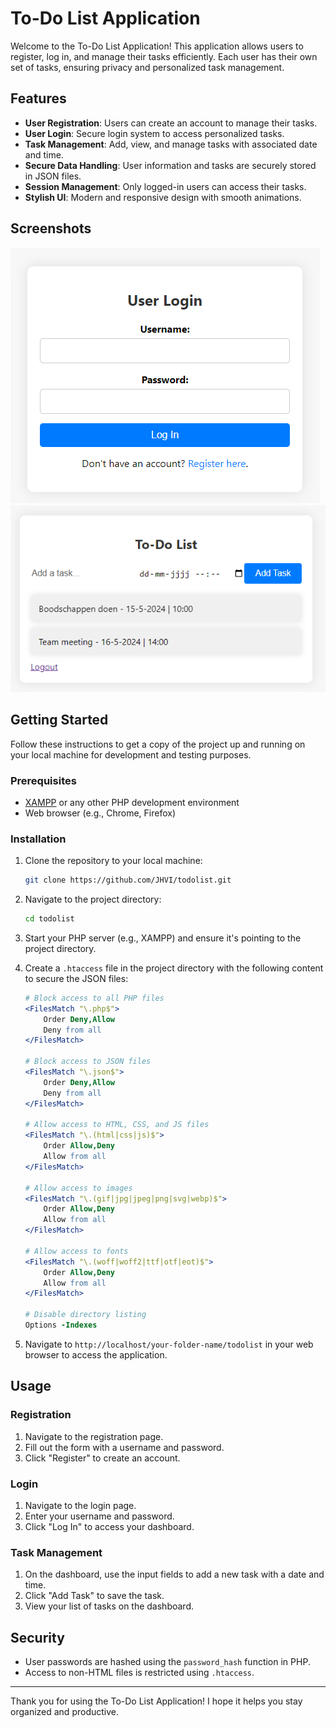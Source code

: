 
# To-Do List Application

Welcome to the To-Do List Application! This application allows users to register, log in, and manage their tasks efficiently. Each user has their own set of tasks, ensuring privacy and personalized task management.

## Features

- **User Registration**: Users can create an account to manage their tasks.
- **User Login**: Secure login system to access personalized tasks.
- **Task Management**: Add, view, and manage tasks with associated date and time.
- **Secure Data Handling**: User information and tasks are securely stored in JSON files.
- **Session Management**: Only logged-in users can access their tasks.
- **Stylish UI**: Modern and responsive design with smooth animations.

## Screenshots

![Login Page](screenshots/login.png)
![Dashboard](screenshots/dashboard.png)

## Getting Started

Follow these instructions to get a copy of the project up and running on your local machine for development and testing purposes.

### Prerequisites

- [XAMPP](https://www.apachefriends.org/index.html) or any other PHP development environment
- Web browser (e.g., Chrome, Firefox)

### Installation

1. Clone the repository to your local machine:
    ```sh
    git clone https://github.com/JHVI/todolist.git
    ```

2. Navigate to the project directory:
    ```sh
    cd todolist
    ```

3. Start your PHP server (e.g., XAMPP) and ensure it's pointing to the project directory.

4. Create a `.htaccess` file in the project directory with the following content to secure the JSON files:

    ```apache
    # Block access to all PHP files
    <FilesMatch "\.php$">
        Order Deny,Allow
        Deny from all
    </FilesMatch>

    # Block access to JSON files
    <FilesMatch "\.json$">
        Order Deny,Allow
        Deny from all
    </FilesMatch>

    # Allow access to HTML, CSS, and JS files
    <FilesMatch "\.(html|css|js)$">
        Order Allow,Deny
        Allow from all
    </FilesMatch>

    # Allow access to images
    <FilesMatch "\.(gif|jpg|jpeg|png|svg|webp)$">
        Order Allow,Deny
        Allow from all
    </FilesMatch>

    # Allow access to fonts
    <FilesMatch "\.(woff|woff2|ttf|otf|eot)$">
        Order Allow,Deny
        Allow from all
    </FilesMatch>

    # Disable directory listing
    Options -Indexes
    ```

5. Navigate to `http://localhost/your-folder-name/todolist` in your web browser to access the application.

## Usage

### Registration

1. Navigate to the registration page.
2. Fill out the form with a username and password.
3. Click "Register" to create an account.

### Login

1. Navigate to the login page.
2. Enter your username and password.
3. Click "Log In" to access your dashboard.

### Task Management

1. On the dashboard, use the input fields to add a new task with a date and time.
2. Click "Add Task" to save the task.
3. View your list of tasks on the dashboard.

## Security

- User passwords are hashed using the `password_hash` function in PHP.
- Access to non-HTML files is restricted using `.htaccess`.


---

Thank you for using the To-Do List Application! I hope it helps you stay organized and productive.

